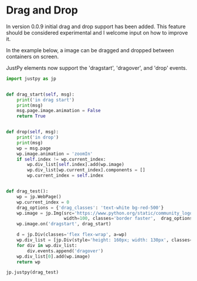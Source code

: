 # Drag and Drop

In version 0.0.9 initial drag and drop support has been added. This feature should be considered experimental and I welcome input on how to improve it.

In the example below, a image can be dragged and dropped between containers on screen. 

JustPy elements now support the 'dragstart', 'dragover', and 'drop' events.

```python
import justpy as jp


def drag_start(self, msg):
    print('in drag start')
    print(msg)
    msg.page.image.animation = False
    return True


def drop(self, msg):
    print('in drop')
    print(msg)
    wp = msg.page
    wp.image.animation = 'zoomIn'
    if self.index != wp.current_index:
        wp.div_list[self.index].add(wp.image)
        wp.div_list[wp.current_index].components = []
        wp.current_index = self.index


def drag_test():
    wp = jp.WebPage()
    wp.current_index = 0
    drag_options = {'drag_classes': 'text-white bg-red-500'}
    wp.image = jp.Img(src='https://www.python.org/static/community_logos/python-powered-h-140x182.png', height=100,
                      width=100, classes='border faster',  drag_options=drag_options, animation='zoomIn')
    wp.image.on('dragstart', drag_start)

    d = jp.Div(classes='flex flex-wrap', a=wp)
    wp.div_list = [jp.Div(style='height: 160px; width: 130px', classes='m-4 border-2 flex items-center justify-center', drop=drop, a=d, index=i) for i in range(30)]
    for div in wp.div_list:
        div.events.append('dragover')
    wp.div_list[0].add(wp.image)
    return wp

jp.justpy(drag_test)

```